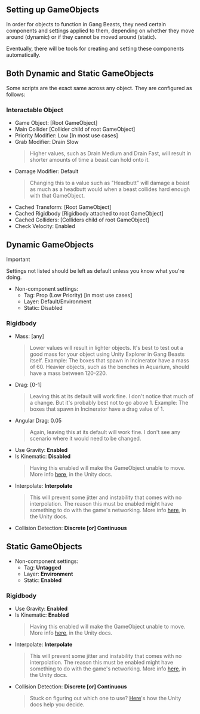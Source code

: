 ## Setting up GameObjects
In order for objects to function in Gang Beasts, they need certain components and settings applied to them, depending on whether they move around (dynamic) or if they cannot be moved around (static).

Eventually, there will be tools for creating and setting these components automatically.

## Both Dynamic and Static GameObjects

Some scripts are the exact same across any object. They are configured as follows:

### Interactable Object

- Game Object: [Root GameObject]
- Main Collider [Collider child of root GameObject]
- Priority Modifier: Low [In most use cases]
- Grab Modifier: Drain Slow
  > Higher values, such as Drain Medium and Drain Fast, will result in shorter amounts of time a beast can hold onto it.
- Damage Modifier: Default
  > Changing this to a value such as "Headbutt" will damage a beast as much as a headbutt would when a beast collides hard enough with that GameObject.
- Cached Transform: [Root GameObject]
- Cached Rigidbody [Rigidbody attached to root GameObject]
- Cached Colliders: [Colliders child of root GameObject]
- Check Velocity: Enabled

## Dynamic GameObjects
> [!IMPORTANT]
> Settings not listed should be left as default unless you know what you're doing.

- Non-component settings:
  - Tag: Prop (Low Priority) [in most use cases]
  - Layer: Default/Environment
  - Static: Disabled
  
### Rigidbody
- Mass: [any]
  >  Lower values will result in lighter objects. It's best to test out a good mass for your object using Unity Explorer in Gang Beasts itself. Example: The boxes that spawn in Incinerator have a mass of 60. Heavier objects, such as the benches in Aquarium, should have a mass between 120-220.
- Drag: [0-1]
   > Leaving this at its default will work fine. I don't notice that much of a change. But it's probably best not to go above 1. Example: The boxes that spawn in Incinerator have a drag value of 1.
- Angular Drag: 0.05
   > Again, leaving this at its default will work fine. I don't see any scenario where it would need to be changed.
- Use Gravity: **Enabled**
- Is Kinematic: **Disabled**
  > Having this enabled will make the GameObject unable to move. More info [here](<https://docs.unity3d.com/ScriptReference/Rigidbody-isKinematic.html>), in the Unity docs.
- Interpolate: **Interpolate**
  > This will prevent some jitter and instability that comes with no interpolation. The reason this must be enabled might have something to do with the game's networking. More info [here](https://docs.unity3d.com/6000.1/Documentation/ScriptReference/Rigidbody-interpolation.html), in the Unity docs.
- Collision Detection: **Discrete [or] Continuous**

## Static GameObjects
- Non-component settings:
  - Tag: **Untagged**
  - Layer: **Environment**
  - Static: **Enabled**

### Rigidbody
- Use Gravity: **Enabled**
- Is Kinematic: **Enabled**
    > Having this enabled will make the GameObject unable to move. More info [here](https://docs.unity3d.com/ScriptReference/Rigidbody-isKinematic.html), in the Unity docs.
- Interpolate: **Interpolate**
    > This will prevent some jitter and instability that comes with no interpolation. The reason this must be enabled might have something to do with the game's networking. More info [here](https://docs.unity3d.com/6000.1/Documentation/ScriptReference/Rigidbody-interpolation.html), in the Unity docs.
- Collision Detection: **Discrete [or] Continuous**
    > Stuck on figuring out which one to use? [Here](https://docs.unity3d.com/6000.1/Documentation/Manual/choose-collision-detection-mode.html)'s how the Unity docs help you decide.